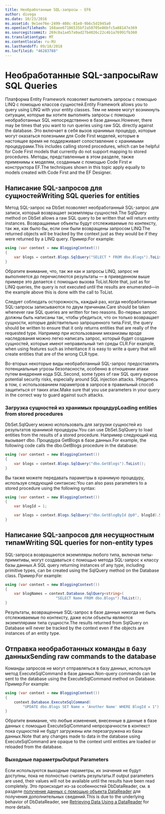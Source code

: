 ```yaml
---
title: Необработанные SQL-запросы - EF6
author: divega
ms.date: 10/23/2016
ms.assetid: 9e1ee76e-2499-408c-81e8-9b6c5d1945a0
ms.openlocfilehash: 168aee67186535bf2a50705e86bfc5a88147e369
ms.sourcegitcommit: 269c8a1a457a9ad27b4026c22c4b1a76991fb360
ms.translationtype: MT
ms.contentlocale: ru-RU
ms.lasthandoff: 09/18/2018
ms.locfileid: "46283788"
---
```

# <a name="raw-sql-queries"></a><span data-ttu-id="c012e-102">Необработанные SQL-запросы</span><span class="sxs-lookup"><span data-stu-id="c012e-102">Raw SQL Queries</span></span>
<span data-ttu-id="c012e-103">Платформа Entity Framework позволяет выполнять запросы с помощью LINQ с помощью классов сущностей.</span><span class="sxs-lookup"><span data-stu-id="c012e-103">Entity Framework allows you to query using LINQ with your entity classes.</span></span> <span data-ttu-id="c012e-104">Тем не менее могут возникнуть ситуации, которые вы хотите выполнять запросы с помощью необработанных SQL непосредственно в базе данных.</span><span class="sxs-lookup"><span data-stu-id="c012e-104">However, there may be times that you want to run queries using raw SQL directly against the database.</span></span> <span data-ttu-id="c012e-105">Это включает в себя вызов хранимых процедур, которые могут оказаться полезными для Code First моделей, которые в настоящее время не поддерживает сопоставление с хранимыми процедурами.</span><span class="sxs-lookup"><span data-stu-id="c012e-105">This includes calling stored procedures, which can be helpful for Code First models that currently do not support mapping to stored procedures.</span></span> <span data-ttu-id="c012e-106">Методы, представленные в этом разделе, также применимы к моделям, созданным с помощью Code First и конструктора EF.</span><span class="sxs-lookup"><span data-stu-id="c012e-106">The techniques shown in this topic apply equally to models created with Code First and the EF Designer.</span></span>  

## <a name="writing-sql-queries-for-entities"></a><span data-ttu-id="c012e-107">Написание SQL-запросов для сущностей</span><span class="sxs-lookup"><span data-stu-id="c012e-107">Writing SQL queries for entities</span></span>  

<span data-ttu-id="c012e-108">Метод SQL-запрос на DbSet позволяет необработанный SQL-запрос для записи, который возвращает экземпляры сущностей.</span><span class="sxs-lookup"><span data-stu-id="c012e-108">The SqlQuery method on DbSet allows a raw SQL query to be written that will return entity instances.</span></span> <span data-ttu-id="c012e-109">Возвращаемые объекты будут отслеживаемые по контексту, так же, как было бы, если они были возвращены запросом LINQ.</span><span class="sxs-lookup"><span data-stu-id="c012e-109">The returned objects will be tracked by the context just as they would be if they were returned by a LINQ query.</span></span> <span data-ttu-id="c012e-110">Пример:</span><span class="sxs-lookup"><span data-stu-id="c012e-110">For example:</span></span>  

``` csharp  
using (var context = new BloggingContext())
{
    var blogs = context.Blogs.SqlQuery("SELECT * FROM dbo.Blogs").ToList();
}
```  

<span data-ttu-id="c012e-111">Обратите внимание, что, так же как и запросы LINQ, запрос не выполняется до перечисляются результаты — в приведенном выше примере это делается с помощью вызова ToList.</span><span class="sxs-lookup"><span data-stu-id="c012e-111">Note that, just as for LINQ queries, the query is not executed until the results are enumerated—in the example above this is done with the call to ToList.</span></span>  

<span data-ttu-id="c012e-112">Следует соблюдать осторожность, каждый раз, когда необработанные SQL-запросы записываются по двум причинам.</span><span class="sxs-lookup"><span data-stu-id="c012e-112">Care should be taken whenever raw SQL queries are written for two reasons.</span></span> <span data-ttu-id="c012e-113">Во-первых запрос должны быть написаны так, чтобы убедиться, что он только возвращает сущности, которые действительно запрошенного типа.</span><span class="sxs-lookup"><span data-stu-id="c012e-113">First, the query should be written to ensure that it only returns entities that are really of the requested type.</span></span> <span data-ttu-id="c012e-114">Например при использовании механизмы вроде наследования можно легко написать запрос, который будет создание сущностей, которые имеют неправильный тип среды CLR.</span><span class="sxs-lookup"><span data-stu-id="c012e-114">For example, when using features such as inheritance it is easy to write a query that will create entities that are of the wrong CLR type.</span></span>  

<span data-ttu-id="c012e-115">Во-вторых некоторые виды необработанный SQL-запрос предоставлять потенциальные угрозы безопасности, особенно в отношении атаки путем внедрения кода SQL.</span><span class="sxs-lookup"><span data-stu-id="c012e-115">Second, some types of raw SQL query expose potential security risks, especially around SQL injection attacks.</span></span> <span data-ttu-id="c012e-116">Убедитесь в том, с использованием параметров в запросе в правильный способ защититься от таких атак.</span><span class="sxs-lookup"><span data-stu-id="c012e-116">Make sure that you use parameters in your query in the correct way to guard against such attacks.</span></span>  

### <a name="loading-entities-from-stored-procedures"></a><span data-ttu-id="c012e-117">Загрузка сущностей из хранимых процедур</span><span class="sxs-lookup"><span data-stu-id="c012e-117">Loading entities from stored procedures</span></span>  

<span data-ttu-id="c012e-118">DbSet.SqlQuery можно использовать для загрузки сущностей из результатов хранимой процедуры.</span><span class="sxs-lookup"><span data-stu-id="c012e-118">You can use DbSet.SqlQuery to load entities from the results of a stored procedure.</span></span> <span data-ttu-id="c012e-119">Например следующий код вызывает dbo. Процедура GetBlogs в базе данных.</span><span class="sxs-lookup"><span data-stu-id="c012e-119">For example, the following code calls the dbo.GetBlogs procedure in the database:</span></span>  

``` csharp
using (var context = new BloggingContext())
{
    var blogs = context.Blogs.SqlQuery("dbo.GetBlogs").ToList();
}
```  

<span data-ttu-id="c012e-120">Вы также можете передавать параметры в хранимую процедуру, используя следующий синтаксис:</span><span class="sxs-lookup"><span data-stu-id="c012e-120">You can also pass parameters to a stored procedure using the following syntax:</span></span>  

``` csharp
using (var context = new BloggingContext())
{
    var blogId = 1;

    var blogs = context.Blogs.SqlQuery("dbo.GetBlogById @p0", blogId).Single();
}
```  

## <a name="writing-sql-queries-for-non-entity-types"></a><span data-ttu-id="c012e-121">Написание SQL-запросов для несущностным типам</span><span class="sxs-lookup"><span data-stu-id="c012e-121">Writing SQL queries for non-entity types</span></span>  

<span data-ttu-id="c012e-122">SQL-запроса возвращаются экземпляры любого типа, включая типы-примитивы, могут создаваться с помощью метода SQL-запрос к классу базы данных.</span><span class="sxs-lookup"><span data-stu-id="c012e-122">A SQL query returning instances of any type, including primitive types, can be created using the SqlQuery method on the Database class.</span></span> <span data-ttu-id="c012e-123">Пример:</span><span class="sxs-lookup"><span data-stu-id="c012e-123">For example:</span></span>  

``` csharp
using (var context = new BloggingContext())
{
    var blogNames = context.Database.SqlQuery<string>(
                       "SELECT Name FROM dbo.Blogs").ToList();
}
```  

<span data-ttu-id="c012e-124">Результаты, возвращенные SQL-запрос в базе данных никогда не быть отслеживаемые по контексту, даже если объекты являются экземплярами типа сущности.</span><span class="sxs-lookup"><span data-stu-id="c012e-124">The results returned from SqlQuery on Database will never be tracked by the context even if the objects are instances of an entity type.</span></span>  

## <a name="sending-raw-commands-to-the-database"></a><span data-ttu-id="c012e-125">Отправка необработанных команды в базу данных</span><span class="sxs-lookup"><span data-stu-id="c012e-125">Sending raw commands to the database</span></span>  

<span data-ttu-id="c012e-126">Команды запросов не могут отправляться в базу данных, используя метод ExecuteSqlCommand в базе данных.</span><span class="sxs-lookup"><span data-stu-id="c012e-126">Non-query commands can be sent to the database using the ExecuteSqlCommand method on Database.</span></span> <span data-ttu-id="c012e-127">Пример:</span><span class="sxs-lookup"><span data-stu-id="c012e-127">For example:</span></span>  

``` csharp
using (var context = new BloggingContext())
{
    context.Database.ExecuteSqlCommand(
        "UPDATE dbo.Blogs SET Name = 'Another Name' WHERE BlogId = 1");
}
```  

<span data-ttu-id="c012e-128">Обратите внимание, что любые изменения, внесенные в данные в базе данных с помощью ExecuteSqlCommand непрозрачности в контекст пока сущностей не будут загружены или перезагружена из базы данных.</span><span class="sxs-lookup"><span data-stu-id="c012e-128">Note that any changes made to data in the database using ExecuteSqlCommand are opaque to the context until entities are loaded or reloaded from the database.</span></span>  

### <a name="output-parameters"></a><span data-ttu-id="c012e-129">Выходные параметры</span><span class="sxs-lookup"><span data-stu-id="c012e-129">Output Parameters</span></span>  

<span data-ttu-id="c012e-130">Если используются выходные параметры, их значения не будут доступны, пока не полностью считать результаты.</span><span class="sxs-lookup"><span data-stu-id="c012e-130">If output parameters are used, their values will not be available until the results have been read completely.</span></span> <span data-ttu-id="c012e-131">Это происходит из-за особенностей DbDataReader, см. в разделе [получение данных с помощью объекта DataReader](https://go.microsoft.com/fwlink/?LinkID=398589) для получения дополнительных сведений.</span><span class="sxs-lookup"><span data-stu-id="c012e-131">This is due to the underlying behavior of DbDataReader, see [Retrieving Data Using a DataReader](https://go.microsoft.com/fwlink/?LinkID=398589) for more details.</span></span>  
